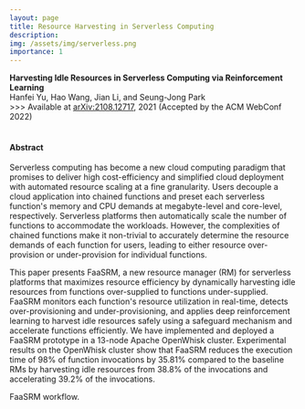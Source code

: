 ```yaml
---
layout: page
title: Resource Harvesting in Serverless Computing
description:
img: /assets/img/serverless.png
importance: 1
---
```


<div class="title"><strong>Harvesting Idle Resources in Serverless Computing via Reinforcement Learning</strong></div>
<div class="author">
    Hanfei Yu, Hao Wang, Jian Li, and Seung-Jong Park
</div>
<div class="periodical">
    >>> Available at <a href="https://arxiv.org/abs/2108.12717">arXiv:2108.12717</a>, 2021 (Accepted by the ACM WebConf 2022)
</div>

<!-- <div>
    <div class="title">Harvesting Idle Resources in Serverless Computing via Reinforcement Learning</div>
    <div class="author">
        Hanfei Yu, <em>Hao Wang</em>,Jian Li, and Seung-Jong Park
    </div>

    <div class="periodical">
        Available at <a href="https://arxiv.org/abs/2108.12717">arXiv:2108.12717</a>, 2021
    </div>
</div> -->

<br />

#### Abstract

Serverless computing has become a new cloud computing paradigm that promises to deliver high cost-efficiency and
simplified cloud deployment with automated resource scaling at a fine granularity. Users decouple a cloud application
into chained functions and preset each serverless function's memory and CPU demands at megabyte-level and core-level,
respectively. Serverless platforms then automatically scale the number of functions to accommodate the workloads.
However, the complexities of chained functions make it non-trivial to accurately determine the resource demands of each
function for users, leading to either resource over-provision or under-provision for individual functions.

This paper presents FaaSRM, a new resource manager (RM) for serverless platforms that maximizes resource efficiency by
dynamically harvesting idle resources from functions over-supplied to functions under-supplied. FaaSRM monitors each
function's resource utilization in real-time, detects over-provisioning and under-provisioning, and applies deep
reinforcement learning to harvest idle resources safely using a safeguard mechanism and accelerate functions
efficiently. We have implemented and deployed a FaaSRM prototype in a 13-node Apache OpenWhisk cluster. Experimental
results on the OpenWhisk cluster show that FaaSRM reduces the execution time of 98% of function invocations by 35.81%
compared to the baseline RMs by harvesting idle resources from 38.8% of the invocations and accelerating 39.2% of the
invocations.

<!-- Every project has a beautiful feature showcase page.
It's easy to include images in a flexible 3-column grid format.
Make your photos 1/3, 2/3, or full width.

To give your project a background in the portfolio page, just add the img tag to the front matter like so:

    ---
    layout: page
    title: project
    description: a project with a background image
    img: /assets/img/12.jpg
    --- -->

<!-- <div class="row">
    <div class="col-sm mt-3 mt-md-0">
        <img class="img-fluid rounded z-depth-1" src="{{ '/assets/img/1.jpg' | relative_url }}" alt="" title="example image"/>
    </div>
    <div class="col-sm mt-3 mt-md-0">
        <img class="img-fluid rounded z-depth-1" src="{{ '/assets/img/3.jpg' | relative_url }}" alt="" title="example image"/>
    </div>
    <div class="col-sm mt-3 mt-md-0">
        <img class="img-fluid rounded z-depth-1" src="{{ '/assets/img/5.jpg' | relative_url }}" alt="" title="example image"/>
    </div>
</div>
<div class="caption">
    Caption photos easily. On the left, a road goes through a tunnel. Middle, leaves artistically fall in a hipster photoshoot. Right, in another hipster photoshoot, a lumberjack grasps a handful of pine needles.
</div> -->
<div class="row">
    <div class="col-sm mt-3 mt-md-0">
        <img class="img-fluid" src="{{ '/assets/img/faasrm-workflow.png' | relative_url }}" alt="" />
    </div>
</div>
<div class="caption">
    FaaSRM workflow.
</div>


<!-- You can also put regular text between your rows of images.
Say you wanted to write a little bit about your project before you posted the rest of the images.
You describe how you toiled, sweated, *bled* for your project, and then... you reveal it's glory in the next row of images. -->

<!-- 
<div class="row justify-content-sm-center">
    <div class="col-sm-8 mt-3 mt-md-0">
        <img class="img-fluid rounded z-depth-1" src="{{ '/assets/img/6.jpg' | relative_url }}" alt="" title="example image"/>
    </div>
    <div class="col-sm-4 mt-3 mt-md-0">
        <img class="img-fluid rounded z-depth-1" src="{{ '/assets/img/11.jpg' | relative_url }}" alt="" title="example image"/>
    </div>
</div>
<div class="caption">
    You can also have artistically styled 2/3 + 1/3 images, like these.
</div>


The code is simple.
Just wrap your images with `<div class="col-sm">` and place them inside `<div class="row">` (read more about the <a href="https://getbootstrap.com/docs/4.4/layout/grid/" target="_blank">Bootstrap Grid</a> system).
To make images responsive, add `img-fluid` class to each; for rounded corners and shadows use `rounded` and `z-depth-1` classes.
Here's the code for the last row of images above:

```html
<div class="row justify-content-sm-center">
    <div class="col-sm-8 mt-3 mt-md-0">
        <img class="img-fluid rounded z-depth-1" src="{{ '/assets/img/6.jpg' | relative_url }}" alt="" title="example image"/>
    </div>
    <div class="col-sm-4 mt-3 mt-md-0">
        <img class="img-fluid rounded z-depth-1" src="{{ '/assets/img/11.jpg' | relative_url }}" alt="" title="example image"/>
    </div>
</div>
``` -->